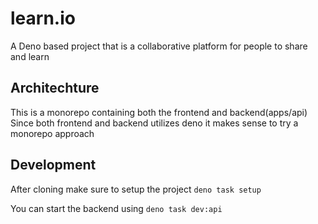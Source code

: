 # learn.io

A Deno based project that is a collaborative platform for people to share and
learn

## Architechture

This is a monorepo containing both the frontend and backend(apps/api) Since both
frontend and backend utilizes deno it makes sense to try a monorepo approach

## Development
After cloning make sure to setup the project `deno task setup`

You can start the backend using `deno task dev:api`
